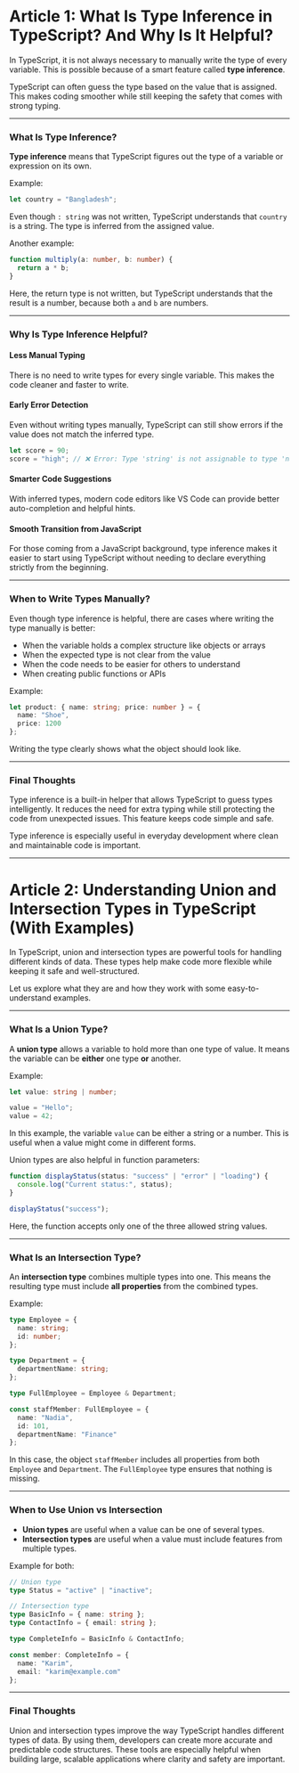 
# Article 1: What Is Type Inference in TypeScript? And Why Is It Helpful?

In TypeScript, it is not always necessary to manually write the type of every variable. This is possible because of a smart feature called **type inference**.

TypeScript can often guess the type based on the value that is assigned. This makes coding smoother while still keeping the safety that comes with strong typing.

----

### What Is Type Inference?

**Type inference** means that TypeScript figures out the type of a variable or expression on its own.

Example:

```ts
let country = "Bangladesh";
```

Even though `: string` was not written, TypeScript understands that `country` is a string. The type is inferred from the assigned value.

Another example:

```ts
function multiply(a: number, b: number) {
  return a * b;
}
```

Here, the return type is not written, but TypeScript understands that the result is a number, because both `a` and `b` are numbers.

---

### Why Is Type Inference Helpful?

#### Less Manual Typing

There is no need to write types for every single variable. This makes the code cleaner and faster to write.

#### Early Error Detection

Even without writing types manually, TypeScript can still show errors if the value does not match the inferred type.

```ts
let score = 90;
score = "high"; // ❌ Error: Type 'string' is not assignable to type 'number'
```

#### Smarter Code Suggestions

With inferred types, modern code editors like VS Code can provide better auto-completion and helpful hints.

#### Smooth Transition from JavaScript

For those coming from a JavaScript background, type inference makes it easier to start using TypeScript without needing to declare everything strictly from the beginning.

---

### When to Write Types Manually?

Even though type inference is helpful, there are cases where writing the type manually is better:

* When the variable holds a complex structure like objects or arrays
* When the expected type is not clear from the value
* When the code needs to be easier for others to understand
* When creating public functions or APIs

Example:

```ts
let product: { name: string; price: number } = {
  name: "Shoe",
  price: 1200
};
```

Writing the type clearly shows what the object should look like.

---

### Final Thoughts

Type inference is a built-in helper that allows TypeScript to guess types intelligently. It reduces the need for extra typing while still protecting the code from unexpected issues. This feature keeps code simple and safe.

Type inference is especially useful in everyday development where clean and maintainable code is important.

---

# Article 2: Understanding Union and Intersection Types in TypeScript (With Examples)

In TypeScript, union and intersection types are powerful tools for handling different kinds of data. These types help make code more flexible while keeping it safe and well-structured.

Let us explore what they are and how they work with some easy-to-understand examples.

---

### What Is a Union Type?

A **union type** allows a variable to hold more than one type of value. It means the variable can be **either** one type **or** another.

Example:

```ts
let value: string | number;

value = "Hello";
value = 42;
```

In this example, the variable `value` can be either a string or a number. This is useful when a value might come in different forms.

Union types are also helpful in function parameters:

```ts
function displayStatus(status: "success" | "error" | "loading") {
  console.log("Current status:", status);
}

displayStatus("success");
```

Here, the function accepts only one of the three allowed string values.

---

### What Is an Intersection Type?

An **intersection type** combines multiple types into one. This means the resulting type must include **all properties** from the combined types.

Example:

```ts
type Employee = {
  name: string;
  id: number;
};

type Department = {
  departmentName: string;
};

type FullEmployee = Employee & Department;

const staffMember: FullEmployee = {
  name: "Nadia",
  id: 101,
  departmentName: "Finance"
};
```

In this case, the object `staffMember` includes all properties from both `Employee` and `Department`. The `FullEmployee` type ensures that nothing is missing.

---

### When to Use Union vs Intersection

* **Union types** are useful when a value can be one of several types.
* **Intersection types** are useful when a value must include features from multiple types.

Example for both:

```ts
// Union type
type Status = "active" | "inactive";

// Intersection type
type BasicInfo = { name: string };
type ContactInfo = { email: string };

type CompleteInfo = BasicInfo & ContactInfo;

const member: CompleteInfo = {
  name: "Karim",
  email: "karim@example.com"
};
```

---

### Final Thoughts

Union and intersection types improve the way TypeScript handles different types of data. By using them, developers can create more accurate and predictable code structures. These tools are especially helpful when building large, scalable applications where clarity and safety are important.
